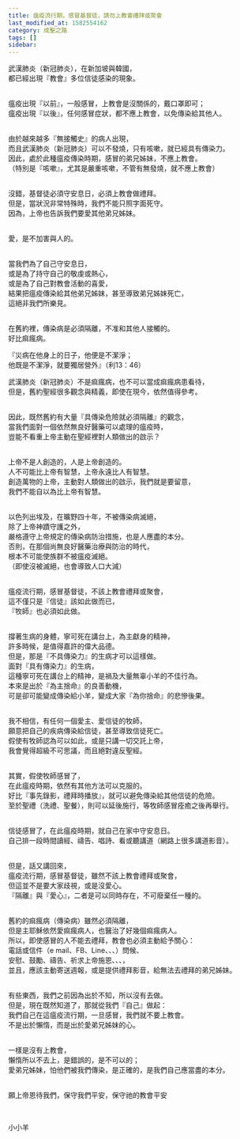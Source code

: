 ```yaml
---
title: 瘟疫流行期，感冒基督徒，請勿上教會禮拜或聚會
last_modified_at: 1582554162
category: 成聖之路
tags: []
sidebar: 
---
```


<p>武漢肺炎（新冠肺炎），在新加坡與韓國，<br/>
都已經出現『教會』多位信徒感染的現象。</p>
<p><br/>
瘟疫出現『以前』，一般感冒，上教會是沒關係的，戴口罩即可；<br/>
瘟疫出現『以後』，任何感冒症狀，都不應上教會，以免傳染給其他人。</p>
<p><br/>
由於越來越多『無接觸史』的病人出現，<br/>
而且武漢肺炎（新冠肺炎）可以不發燒，只有咳嗽，就已經具有傳染力。<br/>
因此，處於此種瘟疫傳染時期，感冒的弟兄姊妹，不應上教會。<br/>
（特別是『咳嗽』，尤其是嚴重咳嗽，不管有無發燒，就不應上教會）</p>
<p><br/>
沒錯，基督徒必須守安息日，必須上教會做禮拜。<br/>
但是，當狀況非常特殊時，我們不能只照字面死守。<br/>
因為，上帝也告訴我們要愛其他弟兄姊妹。</p>
<p><br/>
愛，是不加害與人的。</p>
<p><br/>
當我們為了自己守安息日，<br/>
或是為了持守自己的敬虔或熱心，<br/>
或是為了自己對教會活動的喜愛，<br/>
結果把瘟疫傳染給其他弟兄姊妹，甚至導致弟兄姊妹死亡，<br/>
這絕非我們所樂見。</p>
<p><br/>
在舊約裡，傳染病是必須隔離，不准和其他人接觸的。<br/>
好比痲瘋病。</p>
<p>『災病在他身上的日子，他便是不潔淨；<br/>
他既是不潔淨，就要獨居營外』（利13：46）</p>
<p>武漢肺炎（新冠肺炎）不是痲瘋病，也不可以當成痲瘋病患看待，<br/>
但是，舊約聖經很多觀念與精義，即使在現今，依然值得參考。</p>
<p><br/>
因此，既然舊約有大量『具傳染危險就必須隔離』的觀念，<br/>
當我們面對一個依然無良好醫藥可以處理的瘟疫時，<br/>
豈能不看重上帝主動在聖經裡對人類做出的啟示？</p>
<p><br/>
上帝不是人創造的，人是上帝創造的。<br/>
人不可能比上帝有智慧，上帝永遠比人有智慧。<br/>
創造萬物的上帝，主動對人類做出的啟示，我們就是要留意，<br/>
我們不能自以為比上帝有智慧。</p>
<p><br/>
以色列出埃及，在曠野四十年，不被傳染病滅絕，<br/>
除了上帝神蹟守護之外，<br/>
嚴格遵守上帝規定的傳染病防治措施，也是人應盡的本分。<br/>
否則，在那個尚無良好醫藥治療與防治的時代，<br/>
根本不可能使族群不被瘟疫滅絕。<br/>
（即使沒被滅絕，也會導致人口大減）</p>
<p><br/>
瘟疫流行期，感冒基督徒，不該上教會禮拜或聚會，<br/>
這不僅只是『信徒』該如此做而已，<br/>
『牧師』也必須如此做。</p>
<p><br/>
撐著生病的身體，寧可死在講台上，為主獻身的精神，<br/>
許多時候，是值得嘉許的偉大品德。<br/>
但是，那是『不具傳染力』的生病才可以這樣做。<br/>
面對『具有傳染力』的生病，<br/>
這種寧可死在講台上的精神，是禍及大量無辜小羊的不佳行為。<br/>
本來是出於『為主捨命』的良善動機，<br/>
可是卻可能變成傳染給小羊，變成大家『為你捨命』的悲慘後果。</p>
<p><br/>
我不相信，有任何一個愛主、愛信徒的牧師，<br/>
願意把自己的疾病傳染給信徒，甚至導致信徒死亡。<br/>
假使有牧師認為可以如此，或是只講一切交託上帝，<br/>
我會覺得超級不可思議，而且絕對違反聖經。</p>
<p><br/>
其實，假使牧師感冒了，<br/>
在此瘟疫時期，依然有其他方法可以克服的。<br/>
好比『事先錄影，禮拜時播放』，就可以避免傳染給其他信徒的危險。<br/>
至於聖禮（洗禮、聖餐），則可以延後施行，等牧師感冒痊癒之後再舉行。</p>
<p><br/>
信徒感冒了，在此瘟疫時期，就自己在家中守安息日。<br/>
自己排一段時間讀經、禱告、唱詩、看或聽講道（網路上很多講道影音）。</p>
<p><br/>
但是，話又講回來，<br/>
瘟疫流行期，感冒基督徒，雖然不該上教會禮拜或聚會，<br/>
但這並不是要大家歧視，或是沒愛心。<br/>
『隔離』與『愛心』，二者是可以同時存在，不可廢棄任一種的。</p>
<p><br/>
舊約的痲瘋病（傳染病）雖然必須隔離，<br/>
但是主耶穌依然愛痲瘋病人，也醫治了好幾個痲瘋病人。<br/>
所以，即使感冒的人不能去禮拜，教會也必須主動給予關心：<br/>
電話或信件（e mail、FB、Line、、、）問候、<br/>
安慰、鼓勵、禱告、祈求上帝施恩、、、，<br/>
並且，應該主動寄送週報，或是提供禮拜影音，給無法去禮拜的弟兄姊妹。</p>
<p><br/>
有些東西，我們之前因為出於不知，所以沒有去做。<br/>
但是，現在既然知道了，那就從我們『自己』做起：<br/>
我們自己在這瘟疫流行期，一旦感冒，我們就不要上教會。<br/>
不是出於懶惰，而是出於愛弟兄姊妹的心。</p>
<p><br/>
一樣是沒有上教會，<br/>
懶惰所以不去上，是錯誤的，是不可以的；<br/>
愛弟兄姊妹，怕他們被我們傳染，是正確的，是我們自己應當盡的本分。</p>
<p><br/>
願上帝恩待我們，保守我們平安，保守祂的教會平安</p>
<p> </p>
<p>小小羊</p>
